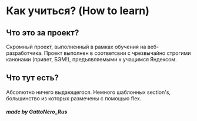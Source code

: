 <h1>Как учиться? (How to learn)</h1>
<h2>Что это за проект?</h2>
<p>Скромный проект, выполненный в рамках обучения на веб-разработчика. Проект выполнен в соответсвии с чрезвычайно строгими канонами (привет, БЭМ!), предъявляемыми к учащимся Яндексом.</p>
<h2>Что тут есть?</h2>
<p>Абсолютно ничего выдающегося. Немного шаблонных section's, большинство из которых размечены с помощью flex.</p>
<h5>made by GattoNero_Rus</h5>
